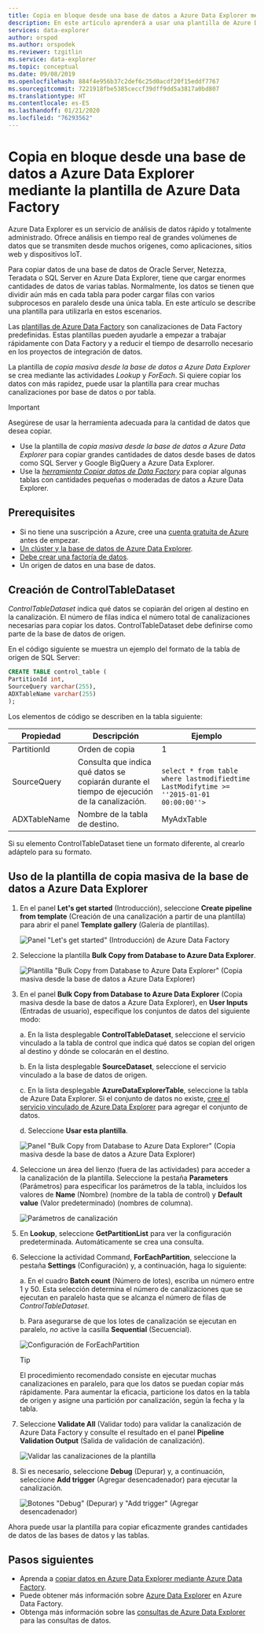 ```yaml
---
title: Copia en bloque desde una base de datos a Azure Data Explorer mediante la plantilla de Azure Data Factory
description: En este artículo aprenderá a usar una plantilla de Azure Data Factory para copiar en bloque desde una base de datos a Azure Data Explorer.
services: data-explorer
author: orspod
ms.author: orspodek
ms.reviewer: tzgitlin
ms.service: data-explorer
ms.topic: conceptual
ms.date: 09/08/2019
ms.openlocfilehash: 884f4e956b37c2def6c25d0acdf20f15eddf7767
ms.sourcegitcommit: 7221918fbe5385ceccf39dff9dd5a3817a0bd807
ms.translationtype: HT
ms.contentlocale: es-ES
ms.lasthandoff: 01/21/2020
ms.locfileid: "76293562"
---
```

# <a name="copy-in-bulk-from-a-database-to-azure-data-explorer-by-using-the-azure-data-factory-template"></a>Copia en bloque desde una base de datos a Azure Data Explorer mediante la plantilla de Azure Data Factory 

Azure Data Explorer es un servicio de análisis de datos rápido y totalmente administrado. Ofrece análisis en tiempo real de grandes volúmenes de datos que se transmiten desde muchos orígenes, como aplicaciones, sitios web y dispositivos IoT. 

Para copiar datos de una base de datos de Oracle Server, Netezza, Teradata o SQL Server en Azure Data Explorer, tiene que cargar enormes cantidades de datos de varias tablas. Normalmente, los datos se tienen que dividir aún más en cada tabla para poder cargar filas con varios subprocesos en paralelo desde una única tabla. En este artículo se describe una plantilla para utilizarla en estos escenarios.

Las [plantillas de Azure Data Factory](/azure/data-factory/solution-templates-introduction) son canalizaciones de Data Factory predefinidas. Estas plantillas pueden ayudarle a empezar a trabajar rápidamente con Data Factory y a reducir el tiempo de desarrollo necesario en los proyectos de integración de datos. 

La plantilla de *copia masiva desde la base de datos a Azure Data Explorer* se crea mediante las actividades *Lookup* y *ForEach*. Si quiere copiar los datos con más rapidez, puede usar la plantilla para crear muchas canalizaciones por base de datos o por tabla. 

> [!IMPORTANT]
> Asegúrese de usar la herramienta adecuada para la cantidad de datos que desea copiar.
> * Use la plantilla de *copia masiva desde la base de datos a Azure Data Explorer* para copiar grandes cantidades de datos desde bases de datos como SQL Server y Google BigQuery a Azure Data Explorer. 
> * Use la [*herramienta Copiar datos de Data Factory*](data-factory-load-data.md) para copiar algunas tablas con cantidades pequeñas o moderadas de datos a Azure Data Explorer. 

## <a name="prerequisites"></a>Prerequisites

* Si no tiene una suscripción a Azure, cree una [cuenta gratuita de Azure](https://azure.microsoft.com/free/) antes de empezar.
* [Un clúster y la base de datos de Azure Data Explorer](create-cluster-database-portal.md).
* [Debe crear una factoría de datos](data-factory-load-data.md#create-a-data-factory).
* Un origen de datos en una base de datos.

## <a name="create-controltabledataset"></a>Creación de ControlTableDataset

*ControlTableDataset* indica qué datos se copiarán del origen al destino en la canalización. El número de filas indica el número total de canalizaciones necesarias para copiar los datos. ControlTableDataset debe definirse como parte de la base de datos de origen.

En el código siguiente se muestra un ejemplo del formato de la tabla de origen de SQL Server:
    
```sql   
CREATE TABLE control_table (
PartitionId int,
SourceQuery varchar(255),
ADXTableName varchar(255)
);
```

Los elementos de código se describen en la tabla siguiente:

|Propiedad  |Descripción  | Ejemplo
|---------|---------| ---------|
|PartitionId   |  Orden de copia | 1  |  
|SourceQuery   |  Consulta que indica qué datos se copiarán durante el tiempo de ejecución de la canalización. | <br>`select * from table where lastmodifiedtime  LastModifytime >= ''2015-01-01 00:00:00''>` </br>    
|ADXTableName  |  Nombre de la tabla de destino. | MyAdxTable       |  

Si su elemento ControlTableDataset tiene un formato diferente, al crearlo adáptelo para su formato.

## <a name="use-the-bulk-copy-from-database-to-azure-data-explorer-template"></a>Uso de la plantilla de copia masiva de la base de datos a Azure Data Explorer

1. En el panel **Let's get started** (Introducción), seleccione **Create pipeline from template** (Creación de una canalización a partir de una plantilla) para abrir el panel **Template gallery** (Galería de plantillas).

    ![Panel "Let's get started" (Introducción) de Azure Data Factory](media/data-factory-template/adf-get-started.png)

1. Seleccione la plantilla **Bulk Copy from Database to Azure Data Explorer**.
 
    ![Plantilla "Bulk Copy from Database to Azure Data Explorer" (Copia masiva desde la base de datos a Azure Data Explorer)](media/data-factory-template/pipeline-from-template.png)

1.  En el panel **Bulk Copy from Database to Azure Data Explorer** (Copia masiva desde la base de datos a Azure Data Explorer), en **User Inputs** (Entradas de usuario), especifique los conjuntos de datos del siguiente modo: 

    a. En la lista desplegable **ControlTableDataset**, seleccione el servicio vinculado a la tabla de control que indica qué datos se copian del origen al destino y dónde se colocarán en el destino. 

    b. En la lista desplegable **SourceDataset**, seleccione el servicio vinculado a la base de datos de origen. 

    c. En la lista desplegable **AzureDataExplorerTable**, seleccione la tabla de Azure Data Explorer. Si el conjunto de datos no existe, [cree el servicio vinculado de Azure Data Explorer](data-factory-load-data.md#create-the-azure-data-explorer-linked-service) para agregar el conjunto de datos.

    d. Seleccione **Usar esta plantilla**.

    ![Panel "Bulk Copy from Database to Azure Data Explorer" (Copia masiva desde la base de datos a Azure Data Explorer)](media/data-factory-template/configure-bulk-copy-adx-template.png)

1. Seleccione un área del lienzo (fuera de las actividades) para acceder a la canalización de la plantilla. Seleccione la pestaña **Parameters** (Parámetros) para especificar los parámetros de la tabla, incluidos los valores de **Name** (Nombre) (nombre de la tabla de control) y **Default value** (Valor predeterminado) (nombres de columna).

    ![Parámetros de canalización](media/data-factory-template/pipeline-parameters.png)

1.  En **Lookup**, seleccione **GetPartitionList** para ver la configuración predeterminada. Automáticamente se crea una consulta.
1.  Seleccione la actividad Command, **ForEachPartition**, seleccione la pestaña **Settings** (Configuración) y, a continuación, haga lo siguiente:

    a. En el cuadro **Batch count** (Número de lotes), escriba un número entre 1 y 50. Esta selección determina el número de canalizaciones que se ejecutan en paralelo hasta que se alcanza el número de filas de *ControlTableDataset*. 

    b. Para asegurarse de que los lotes de canalización se ejecutan en paralelo, *no* active la casilla **Sequential** (Secuencial).

    ![Configuración de ForEachPartition](media/data-factory-template/foreach-partition-settings.png)

    > [!TIP]
    > El procedimiento recomendado consiste en ejecutar muchas canalizaciones en paralelo, para que los datos se puedan copiar más rápidamente. Para aumentar la eficacia, particione los datos en la tabla de origen y asigne una partición por canalización, según la fecha y la tabla.

1. Seleccione **Validate All** (Validar todo) para validar la canalización de Azure Data Factory y consulte el resultado en el panel **Pipeline Validation Output** (Salida de validación de canalización).

    ![Validar las canalizaciones de la plantilla](media/data-factory-template/validate-template-pipelines.png)

1. Si es necesario, seleccione **Debug** (Depurar) y, a continuación, seleccione **Add trigger** (Agregar desencadenador) para ejecutar la canalización.

    ![Botones "Debug" (Depurar) y "Add trigger" (Agregar desencadenador)](media/data-factory-template/trigger-run-of-pipeline.png)    

Ahora puede usar la plantilla para copiar eficazmente grandes cantidades de datos de las bases de datos y las tablas.

## <a name="next-steps"></a>Pasos siguientes

* Aprenda a [copiar datos en Azure Data Explorer mediante Azure Data Factory](data-factory-load-data.md).
* Puede obtener más información sobre [Azure Data Explorer](/azure/data-factory/connector-azure-data-explorer) en Azure Data Factory.
* Obtenga más información sobre las [consultas de Azure Data Explorer](/azure/data-explorer/web-query-data) para las consultas de datos.






